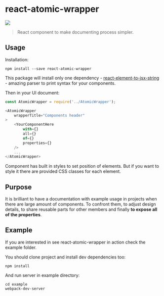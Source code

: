 # react-atomic-wrapper
![](http://img.shields.io/badge/license-ISC-green.svg?style=flat-square "")

> React component to make documenting process simpler.

## Usage

Installation:
```
npm install --save react-atomic-wrapper
```

This package will install only one dependency -  [react-element-to-jsx-string](https://github.com/algolia/react-element-to-jsx-string) -  amazing parser to print syntax for your components.

Then in your UI document:
```javascript
const AtomicWrapper = require('../AtomicWrapper');

<AtomicWrapper
    wrapperTitle="Components header"
>
    <YourComponentHere
        with={}
        all={}
        of={}
        properties={}
    />
    ...
</AtomicWrapper>
```

Component has built in styles to set position of elements. But if you want to style it there are provided CSS classes for each element. 

## Purpose

It is brilliant to have a documentation with example usage in projects when there are large amount of components. To confront them, to adjust design details, to share reusable parts for other members and finally **to expose all of the properties**.

## Example
If you are interested in see react-atomic-wrapper in action check the example folder.

You should clone project and install dev dependencies too:

```
npm install
```

And run server in example directory:

```
cd example
webpack-dev-server
```
